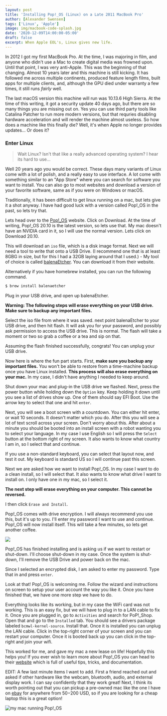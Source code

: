 ```yaml
---
layout: post
title: 'Installing Pop!_OS (Linux) on a Late 2011 MacBook Pro'
author: [Alexander Swensen]
tags: ['Linux', 'Apple']
image: img/macbook-code-splash.jpg
date: '2020-12-09T14:00:00-05:00'
draft: false
excerpt: When Apple EOL's, Linux gives new life.
---
```


In 2012 I got my first MacBook Pro. At the time, I was majoring in film, and anyone who didn't use a Mac to create digital media was frowned upon. Until that point, I was very anti-Apple. This was the beginning of that changing. Almost 10 years later and this machine is still kicking. It has followed me across multiple continents, produced feature length films, built apps for multiple clients, and, although the GPU died under warranty a few times, it still runs _fairly_ well.

The last macOS version this machine will run was 10.13.6 High Sierra. At the time of this writing, it got a security update 40 days ago, but there are so many things you are missing out on. Yes you can use third party tools like Catalina Patcher to run more modern versions, but that requries disabling hardware acceleration and will render the machine almost useless. So how does a machine like this finally die? Well, it's when Apple no longer provides updates...
Or does it?

### Enter Linux

> Wait Linux? Isn't that like a really advanced operating system? I hear its hard to use...

Well 20 years ago you would be correct. These days many variants of Linux come with a lot of polish, and a really easy to use interface. A lot come with something similar to an "App Store" where you can search for software you want to install. You can also go to most websites and download a version of your favorite software, same as if you were on Windows or macOS.

Traditionally, it has been difficult to get linux running on a mac, but lets give it a shot anyway. I have had good luck with a version called Pop!_OS in the past, so lets try that.

Lets head over to the [Pop!_OS](https://pop.system76.com/) website. Click on Download. At the time of writing, Pop!_OS 20.10 is the latest version, so lets use that. My mac doesn't have an NVIDIA card in it, so I will use the normal version. Lets click on Download 20.10.

This will download an `iso` file, which is a disk image format. Next we will need a tool to write that onto a USB Drive. (I recommend one that is at least 8GBG in size, but for this I had a 32GB laying around that I used.) - My tool of choice is called [balenaEtcher](https://www.balena.io/etcher/). You can download it from their website.

Alternatively if you have homebrew installed, you can run the following command.

```sh
$ brew install balenaetcher
```

Plug in your USB drive, and open up balenaEtcher.

**Warning: The following steps will erase everything on your USB drive. Make sure to backup any important files.**

Select the iso file from where it was saved. next point balenaEtcher to your USB drive, and then hit flash. It will ask you for your password, and possibly ask permission to access the USB drive. This is normal. The flash will take a moment or two so grab a coffee or a tea and sip on that.

Assuming the flash finished successfully, congrats! You can unplug your USB drive.

Now here is where the fun part starts. First, **make sure you backup any important files.** You won't be able to restore from a time-machine backup once you have Linux installed. **This process will also erase everything on your mac.** In my case, I didn't have anything I needed to keep around.

Shut down your mac and plug-in the USB drive we flashed. Next, press the power button while holding down the `Option` key. Keep holding it down until you see a list of drives show up. One of them should say EFI Boot. Use the arrow key to select that one and hit `enter`.

Next, you will see a boot screen with a countdown. You can either hit enter, or wait 10 seconds. It doesn't matter which you do. After this you will see a lot of text scroll across your screen. Don't worry about this. After about a minute you should be booted into an install screen with a robot wanting you to select your language. In my case I use English so I will press the `Select` button at the bottom right of my screen. It also wants to know what country I am in, so I select that and continue.

If you use a non-standard keyboard, you can select that layout now, and test it out. My keyboard is standard US so I will continue past this screen.

Next we are asked how we want to install Pop!_OS. In my case I want to do a clean install, so I will select that. It also wants to know what drive I want to install on. I only have one in my mac, so I select it.

**The next step will erase everything on your computer. This cannot be reversed.**

I then click `Erase and Install`.

Pop!\_OS comes with drive encryption. I will always recommend you use this, but it's up to you. I'll enter my password I want to use and continue. Pop!\_OS will now install itself. This will take a few minutes, so lets get another coffee.

![](https://media.giphy.com/media/Kuk1DnNCOsBlm/giphy.gif)

Pop!\_OS has finished installing and is asking us if we want to restart or shut-down. I'll choose shut-down in my case. Once the system is shut-down, I'll remove the USB Drive and power back on the mac.

Since I selected an encrypted disk, I am asked to enter my password. Type that in and press `enter`.

Look at that! Pop!\_OS is welcoming me. Follow the wizard and instructions on screen to setup your user account the way you like it. Once you have finished that, we have one more step we have to do.

Everything looks like its working, but in my case the WiFi card was not working. This is an easy fix, but we will have to plug in to a LAN cable to fix it. Once you are plugged in, go to `Activities` and search for PoP!\_Shop. Open that and go to the `Installed` tab. You should see a drivers package labeled `bcmwl-kernel-source`. Install that. Once it is installed you can unplug the LAN cable. Click in the top-right corner of your screen and you can restart your computer. Once it is booted back up you can click in the top-right and join your wifi.

This worked for me, and gave my mac a new lease on life! Hopefully this helps you! If you ever wish to learn more about Pop!\_OS you can head to their [website](https://pop.system76.com/) which is full of useful tips, tricks, and documentation.

EDIT: A few last minute items I want to add. First a friend reached out and asked if other hardware like the webcam, bluetooth, audio, and external display work. I can say confidently that they work great! Next, I think its worth pointing out that you can pickup a pre-owned mac like the one I have on [ebay](https://www.ebay.com/sch/i.html?_from=R40&_trksid=p2380057.m570.l1313&_nkw=2011+macbook+pro&_sacat=0) for anywhere from $50-$200 USD, so if you are looking for a cheap laptop this is a great option!


![my mac running Pop!_OS](img/late-2011-mbp.jpg)
